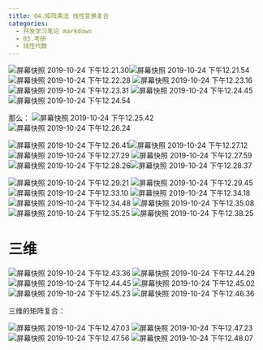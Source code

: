 ```yaml
---
title: 04.矩阵乘法 线性变换复合
categories:
  - 开发学习笔记 markdown
  - 03.考研
  - 线性代数
---
```

![屏幕快照 2019-10-24 下午12.21.30](https://raw.githubusercontent.com/ayrikiya/pic-store/main/ky/%E5%B1%8F%E5%B9%95%E5%BF%AB%E7%85%A7%202019-10-24%20%E4%B8%8B%E5%8D%8812.21.30.png)![屏幕快照 2019-10-24 下午12.21.54](https://raw.githubusercontent.com/ayrikiya/pic-store/main/ky/%E5%B1%8F%E5%B9%95%E5%BF%AB%E7%85%A7%202019-10-24%20%E4%B8%8B%E5%8D%8812.21.54.png)
![屏幕快照 2019-10-24 下午12.22.28](https://raw.githubusercontent.com/ayrikiya/pic-store/main/ky/%E5%B1%8F%E5%B9%95%E5%BF%AB%E7%85%A7%202019-10-24%20%E4%B8%8B%E5%8D%8812.22.28.png)
![屏幕快照 2019-10-24 下午12.23.16](https://raw.githubusercontent.com/ayrikiya/pic-store/main/ky/%E5%B1%8F%E5%B9%95%E5%BF%AB%E7%85%A7%202019-10-24%20%E4%B8%8B%E5%8D%8812.23.16.png)
![屏幕快照 2019-10-24 下午12.23.31](https://raw.githubusercontent.com/ayrikiya/pic-store/main/ky/%E5%B1%8F%E5%B9%95%E5%BF%AB%E7%85%A7%202019-10-24%20%E4%B8%8B%E5%8D%8812.23.31.png)
![屏幕快照 2019-10-24 下午12.24.45](https://raw.githubusercontent.com/ayrikiya/pic-store/main/ky/%E5%B1%8F%E5%B9%95%E5%BF%AB%E7%85%A7%202019-10-24%20%E4%B8%8B%E5%8D%8812.24.45.png)
![屏幕快照 2019-10-24 下午12.24.54](https://raw.githubusercontent.com/ayrikiya/pic-store/main/ky/%E5%B1%8F%E5%B9%95%E5%BF%AB%E7%85%A7%202019-10-24%20%E4%B8%8B%E5%8D%8812.24.54.png)



那么：
![屏幕快照 2019-10-24 下午12.25.42](https://raw.githubusercontent.com/ayrikiya/pic-store/main/ky/%E5%B1%8F%E5%B9%95%E5%BF%AB%E7%85%A7%202019-10-24%20%E4%B8%8B%E5%8D%8812.25.42.png)
![屏幕快照 2019-10-24 下午12.26.24](https://raw.githubusercontent.com/ayrikiya/pic-store/main/ky/%E5%B1%8F%E5%B9%95%E5%BF%AB%E7%85%A7%202019-10-24%20%E4%B8%8B%E5%8D%8812.26.24.png)

 ![屏幕快照 2019-10-24 下午12.26.41](https://raw.githubusercontent.com/ayrikiya/pic-store/main/ky/%E5%B1%8F%E5%B9%95%E5%BF%AB%E7%85%A7%202019-10-24%20%E4%B8%8B%E5%8D%8812.26.41.png)![屏幕快照 2019-10-24 下午12.27.12](https://raw.githubusercontent.com/ayrikiya/pic-store/main/ky/%E5%B1%8F%E5%B9%95%E5%BF%AB%E7%85%A7%202019-10-24%20%E4%B8%8B%E5%8D%8812.27.12.png)
 ![屏幕快照 2019-10-24 下午12.27.29](https://raw.githubusercontent.com/ayrikiya/pic-store/main/ky/%E5%B1%8F%E5%B9%95%E5%BF%AB%E7%85%A7%202019-10-24%20%E4%B8%8B%E5%8D%8812.27.29.png)
 ![屏幕快照 2019-10-24 下午12.27.59](https://raw.githubusercontent.com/ayrikiya/pic-store/main/ky/%E5%B1%8F%E5%B9%95%E5%BF%AB%E7%85%A7%202019-10-24%20%E4%B8%8B%E5%8D%8812.27.59.png)
 ![屏幕快照 2019-10-24 下午12.28.26](https://raw.githubusercontent.com/ayrikiya/pic-store/main/ky/%E5%B1%8F%E5%B9%95%E5%BF%AB%E7%85%A7%202019-10-24%20%E4%B8%8B%E5%8D%8812.28.26.png)![屏幕快照 2019-10-24 下午12.28.37](https://raw.githubusercontent.com/ayrikiya/pic-store/main/ky/%E5%B1%8F%E5%B9%95%E5%BF%AB%E7%85%A7%202019-10-24%20%E4%B8%8B%E5%8D%8812.28.37.png)

 ![屏幕快照 2019-10-24 下午12.29.21](https://raw.githubusercontent.com/ayrikiya/pic-store/main/ky/%E5%B1%8F%E5%B9%95%E5%BF%AB%E7%85%A7%202019-10-24%20%E4%B8%8B%E5%8D%8812.29.21.png)
 ![屏幕快照 2019-10-24 下午12.29.45](https://raw.githubusercontent.com/ayrikiya/pic-store/main/ky/%E5%B1%8F%E5%B9%95%E5%BF%AB%E7%85%A7%202019-10-24%20%E4%B8%8B%E5%8D%8812.29.45.png)![屏幕快照 2019-10-24 下午12.33.10](https://raw.githubusercontent.com/ayrikiya/pic-store/main/ky/%E5%B1%8F%E5%B9%95%E5%BF%AB%E7%85%A7%202019-10-24%20%E4%B8%8B%E5%8D%8812.33.10.png)
![屏幕快照 2019-10-24 下午12.34.18](https://raw.githubusercontent.com/ayrikiya/pic-store/main/ky/%E5%B1%8F%E5%B9%95%E5%BF%AB%E7%85%A7%202019-10-24%20%E4%B8%8B%E5%8D%8812.34.18.png)
![屏幕快照 2019-10-24 下午12.34.48](https://raw.githubusercontent.com/ayrikiya/pic-store/main/ky/%E5%B1%8F%E5%B9%95%E5%BF%AB%E7%85%A7%202019-10-24%20%E4%B8%8B%E5%8D%8812.34.48.png)
![屏幕快照 2019-10-24 下午12.35.08](https://raw.githubusercontent.com/ayrikiya/pic-store/main/ky/%E5%B1%8F%E5%B9%95%E5%BF%AB%E7%85%A7%202019-10-24%20%E4%B8%8B%E5%8D%8812.35.08.png)
![屏幕快照 2019-10-24 下午12.35.25](https://raw.githubusercontent.com/ayrikiya/pic-store/main/ky/%E5%B1%8F%E5%B9%95%E5%BF%AB%E7%85%A7%202019-10-24%20%E4%B8%8B%E5%8D%8812.35.25.png)
![屏幕快照 2019-10-24 下午12.38.25](https://raw.githubusercontent.com/ayrikiya/pic-store/main/ky/%E5%B1%8F%E5%B9%95%E5%BF%AB%E7%85%A7%202019-10-24%20%E4%B8%8B%E5%8D%8812.38.25.png)

# 三维
![屏幕快照 2019-10-24 下午12.43.36](https://raw.githubusercontent.com/ayrikiya/pic-store/main/ky/%E5%B1%8F%E5%B9%95%E5%BF%AB%E7%85%A7%202019-10-24%20%E4%B8%8B%E5%8D%8812.43.36.png)
![屏幕快照 2019-10-24 下午12.44.29](https://raw.githubusercontent.com/ayrikiya/pic-store/main/ky/%E5%B1%8F%E5%B9%95%E5%BF%AB%E7%85%A7%202019-10-24%20%E4%B8%8B%E5%8D%8812.44.29.png)
![屏幕快照 2019-10-24 下午12.44.45](https://raw.githubusercontent.com/ayrikiya/pic-store/main/ky/%E5%B1%8F%E5%B9%95%E5%BF%AB%E7%85%A7%202019-10-24%20%E4%B8%8B%E5%8D%8812.44.45.png)
![屏幕快照 2019-10-24 下午12.45.02](https://raw.githubusercontent.com/ayrikiya/pic-store/main/ky/%E5%B1%8F%E5%B9%95%E5%BF%AB%E7%85%A7%202019-10-24%20%E4%B8%8B%E5%8D%8812.45.02.png)
![屏幕快照 2019-10-24 下午12.45.23](https://raw.githubusercontent.com/ayrikiya/pic-store/main/ky/%E5%B1%8F%E5%B9%95%E5%BF%AB%E7%85%A7%202019-10-24%20%E4%B8%8B%E5%8D%8812.45.23.png)
![屏幕快照 2019-10-24 下午12.46.36](https://raw.githubusercontent.com/ayrikiya/pic-store/main/ky/%E5%B1%8F%E5%B9%95%E5%BF%AB%E7%85%A7%202019-10-24%20%E4%B8%8B%E5%8D%8812.46.36.png)

三维的矩阵复合：

![屏幕快照 2019-10-24 下午12.47.03](https://raw.githubusercontent.com/ayrikiya/pic-store/main/ky/%E5%B1%8F%E5%B9%95%E5%BF%AB%E7%85%A7%202019-10-24%20%E4%B8%8B%E5%8D%8812.47.03.png)
![屏幕快照 2019-10-24 下午12.47.23](https://raw.githubusercontent.com/ayrikiya/pic-store/main/ky/%E5%B1%8F%E5%B9%95%E5%BF%AB%E7%85%A7%202019-10-24%20%E4%B8%8B%E5%8D%8812.47.23.png)
![屏幕快照 2019-10-24 下午12.47.56](https://raw.githubusercontent.com/ayrikiya/pic-store/main/ky/%E5%B1%8F%E5%B9%95%E5%BF%AB%E7%85%A7%202019-10-24%20%E4%B8%8B%E5%8D%8812.47.56.png)
![屏幕快照 2019-10-24 下午12.48.07](https://raw.githubusercontent.com/ayrikiya/pic-store/main/ky/%E5%B1%8F%E5%B9%95%E5%BF%AB%E7%85%A7%202019-10-24%20%E4%B8%8B%E5%8D%8812.48.07.png)

